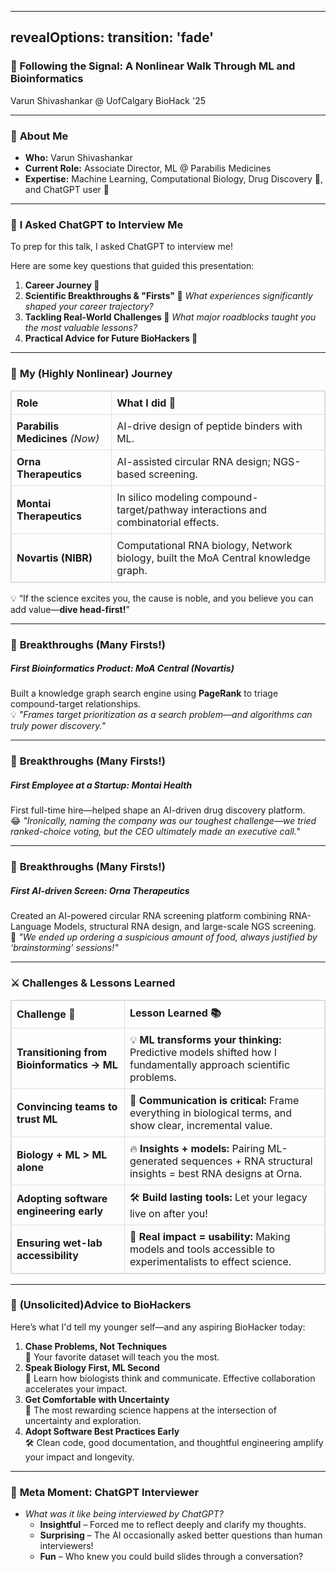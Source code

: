 <style>
  table {
    width: 100%;
    border-collapse: collapse;
  }
  table, th, td {
    border: 1px solid #ddd;
  }
  th, td {
    padding: 8px;
    text-align: left;
  }
  /* Adjust the overall font size for the presentation */
  .reveal {
    font-size: 0.8em; /* Decrease to 80% of the default size, adjust as needed */
  }
</style>

---
revealOptions:
  transition: 'fade'
---

### 🌟 Following the Signal: A Nonlinear Walk Through ML and Bioinformatics

Varun Shivashankar @ UofCalgary BioHack '25

---

### 👋 **About Me**

- **Who:** Varun Shivashankar 
- **Current Role:** Associate Director, ML @ Parabilis Medicines
- **Expertise:** Machine Learning, Computational Biology, Drug Discovery 💊, and ChatGPT user 🤖

---

### 🤖 **I Asked ChatGPT to Interview Me**

To prep for this talk, I asked ChatGPT to interview me!

Here are some key questions that guided this presentation:
1. **Career Journey 🌱**
2. **Scientific Breakthroughs & "Firsts" 🥇**  _What experiences significantly shaped your career trajectory?_
3. **Tackling Real-World Challenges 🚧**  _What major roadblocks taught you the most valuable lessons?_
4. **Practical Advice for Future BioHackers 🎯**  

---

### 🚀 **My (Highly Nonlinear) Journey**

| Role                        | What I did 📌                                                                                  |
|-----------------------------|------------------------------------------------------------------------------------------------|
| **Parabilis Medicines** _(Now)_  | AI-drive design of peptide binders with ML.                       |
| **Orna Therapeutics**       | AI-assisted circular RNA design; NGS-based screening.                   |
| **Montai Therapeutics**     | In silico modeling compound-target/pathway interactions and combinatorial effects.    |
| **Novartis (NIBR)**         | Computational RNA biology, Network biology, built the MoA Central knowledge graph.             |

💡 “If the science excites you, the cause is noble, and you believe you can add value—**dive head-first!**”

---

### 🌟 **Breakthroughs (Many Firsts!)**

##### **First Bioinformatics Product:** MoA Central (Novartis)
Built a knowledge graph search engine using **PageRank** to triage compound-target relationships.
<br> 💡 _"Frames target prioritization as a search problem—and algorithms can truly power discovery."_

---

### 🌟 **Breakthroughs (Many Firsts!)**

##### **First Employee at a Startup:** Montai Health
First full-time hire—helped shape an AI-driven drug discovery platform.
<br> 😂 _"Ironically, naming the company was our toughest challenge—we tried ranked-choice voting, but the CEO ultimately made an executive call."_

---


### 🌟 **Breakthroughs (Many Firsts!)**

##### **First AI-driven Screen:** Orna Therapeutics
Created an AI-powered circular RNA screening platform combining RNA-Language Models, structural RNA design, and large-scale NGS screening.
<br> 🍕 _"We ended up ordering a suspicious amount of food, always justified by ‘brainstorming’ sessions!"_

---

### ⚔️ **Challenges & Lessons Learned**

| Challenge 🚧                                  | Lesson Learned 📚                                                                                                     |
|-----------------------------------------------|----------------------------------------------------------------------------------------------------------------------|
| **Transitioning from Bioinformatics → ML**    | 💡 **ML transforms your thinking:** Predictive models shifted how I fundamentally approach scientific problems.  |
| **Convincing teams to trust ML**              | 💬 **Communication is critical:** Frame everything in biological terms, and show clear, incremental value. |
| **Biology + ML > ML alone**                   | 🔥 **Insights + models:** Pairing ML-generated sequences + RNA structural insights = best RNA designs at Orna. |
| **Adopting software engineering early**       | 🛠️ **Build lasting tools:** Let your legacy live on after you!           |
| **Ensuring wet-lab accessibility**            | 🧪 **Real impact = usability:** Making models and tools accessible to experimentalists to effect science.    |

---

### 🎯 **(Unsolicited)Advice to BioHackers**

Here’s what I'd tell my younger self—and any aspiring BioHacker today:

1. **Chase Problems, Not Techniques**  
   🔬 Your favorite dataset will teach you the most.
2. **Speak Biology First, ML Second**  
   🧬 Learn how biologists think and communicate. Effective collaboration accelerates your impact.
3. **Get Comfortable with Uncertainty**  
   🌊 The most rewarding science happens at the intersection of uncertainty and exploration.
4. **Adopt Software Best Practices Early**  
   🛠️ Clean code, good documentation, and thoughtful engineering amplify your impact and longevity.

---

### 🤔 **Meta Moment: ChatGPT Interviewer**

- _What was it like being interviewed by ChatGPT?_
  - **Insightful** – Forced me to reflect deeply and clarify my thoughts.
  - **Surprising** – The AI occasionally asked better questions than human interviewers!
  - **Fun** – Who knew you could build slides through a conversation?

